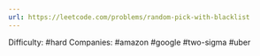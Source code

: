 ```yaml
---
url: https://leetcode.com/problems/random-pick-with-blacklist
---
```


Difficulty: #hard
Companies: #amazon #google #two-sigma #uber